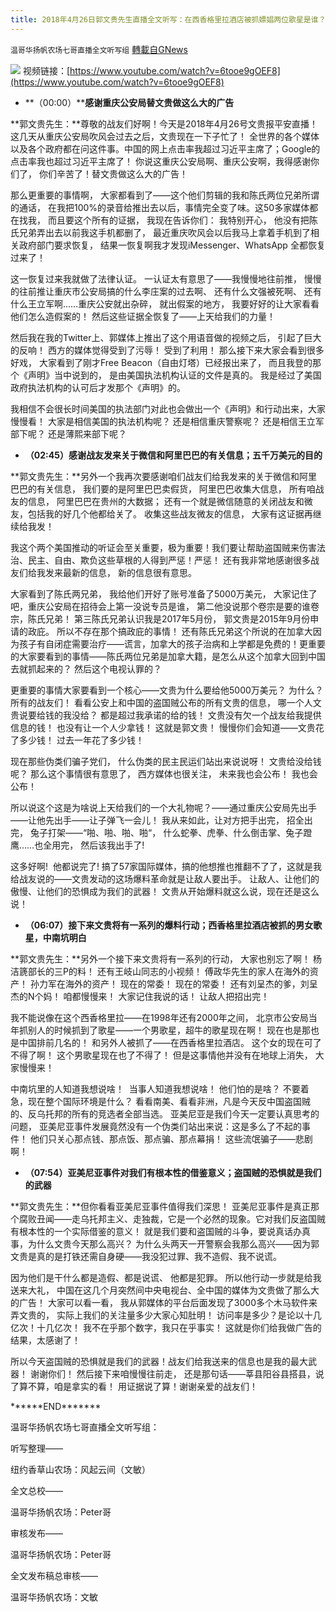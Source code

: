 ```yaml
---
title: 2018年4月26日郭文贵先生直播全文听写：在西香格里拉酒店被抓嫖娼两位歌星是谁？
---
```

`温哥华扬帆农场七哥直播全文听写组` [轉載自GNews](https://gnews.org/zh-hans/1559568/)

![](https://assets.gnews.org/wp-content/uploads/2021/09/Screen-Shot-2021-09-27-at-7.37.36-PM.png)
视频链接：[https://www.youtube.com/watch?v=6tooe9gOEF8](https://www.youtube.com/watch?v=6tooe9gOEF8)

- **（00:00）****感谢重庆公安局替文贵做这么大的广告**


**郭文贵先生：**尊敬的战友们好啊！今天是2018年4月26号文贵报平安直播！这几天从重庆公安局吹风会过去之后，文贵现在一下子忙了！ 全世界的各个媒体以及各个政府都在问这件事。中国的网上点击率我超过习近平主席了；Google的点击率我也超过习近平主席了！ 你说这重庆公安局啊、重庆公安啊，我得感谢你们了， 你们辛苦了！替文贵做这么大的广告！

那么更重要的事情啊， 大家都看到了——这个他们剪辑的我和陈氏两位兄弟所谓的通话， 在我把100%的录音给推出去以后，事情完全变了味。这50多家媒体都在找我， 而且要这个所有的证据， 我现在告诉你们： 我特别开心， 他没有把陈氏兄弟弄出去以前我这手机都删了， 最近重庆吹风会以后我马上拿着手机到了相关政府部门要求恢复， 结果一恢复啊我才发现iMessenger、WhatsApp 全都恢复过来了！

这一恢复过来我就做了法律认证。 一认证太有意思了——我慢慢地往前推， 慢慢的往前推让重庆市公安局搞的什么李庄案的过去啊、 还有什么文强被死啊、 还有什么王立军啊……重庆公安就出杂碎， 就出假案的地方， 我要好好的让大家看看他们怎么造假案的！ 然后这些证据全恢复了——上天给我们的力量！

然后我在我的Twitter上、郭媒体上推出了这个用语音做的视频之后， 引起了巨大的反响！ 西方的媒体觉得受到了污辱！ 受到了利用！ 那么接下来大家会看到很多好戏， 大家看到了刚才Free Beacon（自由灯塔）已经报出来了， 而且我登的那个《声明》当中说到的， 是由美国执法机构认证的文件是真的。 我是经过了美国政府执法机构的认可后才发那个《声明》的。

我相信不会很长时间美国的执法部门对此也会做出一个《声明》和行动出来，大家慢慢看！ 大家是相信美国的执法机构呢？ 还是相信重庆警察呢？ 还是相信王立军部下呢？ 还是薄熙来部下呢？

- **（02:45）感谢战友发来关于微信和阿里巴巴的有关信息；五千万美元的目的**


**郭文贵先生：**另外一个我再次要感谢咱们战友们给我发来的关于微信和阿里巴巴的有关信息， 我们要的是阿里巴巴卖假货， 阿里巴巴收集大信息， 所有咱战友的信息， 阿里巴巴在贵州的大数据； 还有一个就是微信随意的关闭战友和微友，包括我的好几个他都给关了。 收集这些战友微友的信息， 大家有这证据再继续给我发！

我这个两个美国推动的听证会至关重要，极为重要！我们要让帮助盗国贼来伤害法治、民主、自由、欺负这些草根的人得到严惩！严惩！ 还有我非常地感谢很多战友们给我发来最新的信息， 新的信息很有意思。

大家看到了陈氏两兄弟， 我给他们开好了账号准备了5000万美元， 大家记住了吧，重庆公安局在招待会上第一没说专员是谁， 第二他没说那个卷宗是要的谁卷宗，陈氏兄弟！ 第三陈氏兄弟认识我是2017年5月份， 郭文贵是2015年9月份申请的政庇。 所以不存在那个搞政庇的事情！ 还有陈氏兄弟这个所说的在加拿大因为孩子有自闭症需要治疗——谎言，加拿大的孩子治病和上学都是免费的！更重要的大家要看到的事情——陈氏两位兄弟是加拿大籍，是怎么从这个加拿大回到中国去就抓起来的？ 然后这个电视认罪的？

更重要的事情大家要看到一个核心——文贵为什么要给他5000万美元？ 为什么？ 所有的战友们！ 看看公安上和中国的盗国贼公布的所有文贵的信息， 哪一个人文贵说要给钱的我没给？ 都是超过我承诺的给的钱！ 文贵没有欠一个战友给我提供信息的钱！ 也没有让一个人少拿钱！ 这就是郭文贵！ 慢慢你们会知道——文贵花了多少钱！ 过去一年花了多少钱！

现在那些伪类们骗子党们， 什么伪类的民主民运们站出来说说呀！ 文贵给没给钱呢？ 那么这个事情很有意思了， 西方媒体也很关注， 未来我也会公布！ 我也会公布！

所以说这个这是为啥说上天给我们的一个大礼物呢？——通过重庆公安局先出手——让他先出手——让子弹飞一会儿！ 我从来如此，让对方把手出完， 招全出完， 兔子打架——“啪、啪、啪、啪“， 什么蛇拳、虎拳、什么倒击掌、兔子蹬鹰……也全用完， 然后该我出手了!

这多好啊!  他都说完了! 搞了57家国际媒体，搞的他想推也推翻不了了，这就是我给战友说的——文贵发动的这场爆料革命就是让敌人要出手。 让敌人、让他们的傲慢、让他们的恐惧成为我们的武器！ 文贵从开始爆料就这么说，现在还是这么说！

- **（06:07）接下来文贵将有一系列的爆料行动；西香格里拉酒店被抓的男女歌星，中南坑明白**


**郭文贵先生：**另外一个接下来文贵将有一系列的行动， 大家也别忘了啊！ 杨洁篪部长的三P的料！ 还有王岐山同志的小视频！ 傅政华先生的家人在海外的资产！ 孙力军在海外的资产！ 现在的常委！ 现在的常委！ 还有刘呈杰的爹，刘呈杰的N个妈！ 咱都慢慢来！ 大家记住我说的话！ 让敌人把招出完！

我不能说像在这个西香格里拉——在1998年还有2000年之间， 北京市公安局当年抓别人的时候抓到了歌星——一个男歌星，超牛的歌星现在啊！ 现在也是那也是中国排前几名的！ 和另外人被抓了——在西香格里拉酒店。 这个女的现在可了不得了啊！ 这个男歌星现在也了不得了！ 但是这事情他并没有在地球上消失， 大家慢慢来！

中南坑里的人知道我想说啥！  当事人知道我想说啥！ 他们怕的是啥？ 不要着急，现在整个国际环境是什么？ 看看南美、看看非洲，凡是今天反中国盗国贼的、反乌托邦的所有的竞选者全部当选。 亚美尼亚是我们今天一定要认真思考的问题， 亚美尼亚事件发展竟然没有一个伪类们站出来说：这是多么了不起的事件！ 他们只关心那点钱、那点饭、那点骗、那点幕捐！ 这些流氓骗子——悲剧啊！

- **（07:54）亚美尼亚事件对我们有根本性的借鉴意义；盗国贼的恐惧就是我们的武器**


**郭文贵先生：**但你看看亚美尼亚事件值得我们深思！ 亚美尼亚事件是真正那个腐败丑闻——走乌托邦主义、走独裁，它是一个必然的现象。它对我们反盗国贼有根本性的一个实际借鉴的意义！ 就是我们要和盗国贼的斗争，要说真话办真事，为什么文贵今天那么高兴？ 为什么头两天一开警察会我那么高兴——因为郭文贵是真的是打铁还需自身硬——我没犯过罪、我不造假、我不说谎。

因为他们是干什么都是造假、都是说谎、 他都是犯罪。 所以他行动一步就是给我送来大礼， 中国在这几个月突然间中央电视台、全中国的媒体为文贵做了那么大的广告！ 大家可以看一看， 我从郭媒体的平台后面发现了3000多个木马软件来弄文贵的， 实际上我们的关注量多少大家心知肚明！ 访问率是多少？是论以十几亿次！十几亿次！ 我不在乎那个数字，我只在乎事实！ 这就是你们给我做广告的结果，太感谢了！

所以今天盗国贼的恐惧就是我们的武器！战友们给我送来的信息也是我的最大武器！ 谢谢你们！ 然后接下来咱慢慢往前走， 还是那句话——莘县阳谷县搭县，说了算不算，咱是拿实的看！ 用证据说了算！谢谢亲爱的战友们！

\*\*\*\*\*\*END\*\*\*\*\*\*\*

温哥华扬帆农场七哥直播全文听写组：

听写整理——

纽约香草山农场：风起云间（文敏）

全文总校——

温哥华扬帆农场：Peter哥

审核发布——

温哥华扬帆农场：Peter哥

全文发布稿总审核——

温哥华扬帆农场：文敏
